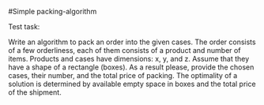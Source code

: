 #Simple packing-algorithm

Test task:

Write an algorithm to pack an order into the given cases. The order consists of a few orderliness, each of
them consists of a product and number of items. Products and cases have dimensions: x, y, and z.
Assume that they have a shape of a rectangle (boxes).
As a result please, provide the chosen cases, their number, and the total price of packing. The optimality
of a solution is determined by available empty space in boxes and the total price of the shipment.
